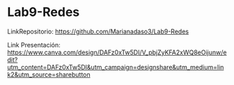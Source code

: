 # Lab9-Redes

LinkRepositorio: https://github.com/Marianadaso3/Lab9-Redes

Link Presentación: https://www.canva.com/design/DAFz0xTw5DI/V_pbjZyKFA2xWQ8eOijunw/edit?utm_content=DAFz0xTw5DI&utm_campaign=designshare&utm_medium=link2&utm_source=sharebutton
